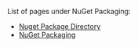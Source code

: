 List of pages under NuGet Packaging:
- [Nuget Package Directory](\Orphaned-pages\Horizon\Nuget-Package-Directory)
- [NuGet Packaging](\Orphaned-pages\NuGet-Packaging\NuGet-Packaging)

 



